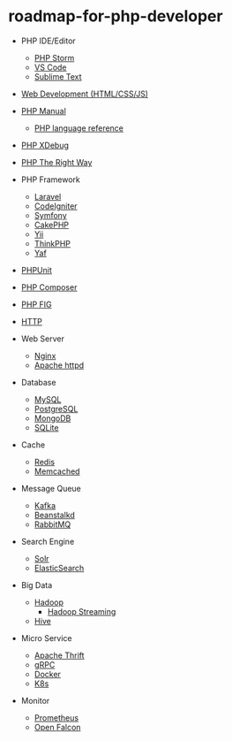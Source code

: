 # roadmap-for-php-developer

- PHP IDE/Editor

  - [PHP Storm](https://www.jetbrains.com/phpstorm/)
  - [VS Code](https://code.visualstudio.com/)
  - [Sublime Text](https://www.sublimetext.com/)

- [Web Development (HTML/CSS/JS)](https://developer.mozilla.org/zh-CN/docs/Web)

- [PHP Manual](https://www.php.net/manual/zh/)
  - [PHP language reference](https://www.php.net/manual/zh/langref.php)

- [PHP XDebug](https://xdebug.org/)

- [PHP The Right Way](https://phptherightway.com/)

- PHP Framework

  - [Laravel](https://laravel.com/)
  - [CodeIgniter](https://www.codeigniter.com/)
  - [Symfony](https://symfony.com/)
  - [CakePHP](https://cakephp.org/)
  - [Yii](https://www.yiiframework.com/)
  - [ThinkPHP](http://www.thinkphp.cn/)
  - [Yaf](https://www.php.net/manual/zh/book.yaf.php)

- [PHPUnit](https://phpunit.de/)

- [PHP Composer](https://getcomposer.org/)

- [PHP FIG](https://www.php-fig.org/)

- [HTTP](https://developer.mozilla.org/zh-CN/docs/Web/HTTP)

- Web Server

  - [Nginx](https://nginx.org/en/)
  - [Apache httpd](https://httpd.apache.org/)

- Database

  - [MySQL](https://dev.mysql.com/doc/refman/8.0/en/)
  - [PostgreSQL](https://www.postgresql.org/)
  - [MongoDB](https://docs.mongodb.com/)
  - [SQLite](https://www.sqlite.org/index.html)

- Cache

  - [Redis](https://redis.io/)
  - [Memcached](https://memcached.org/)

- Message Queue

  - [Kafka](https://kafka.apache.org/)
  - [Beanstalkd](https://beanstalkd.github.io/)
  - [RabbitMQ](https://www.rabbitmq.com/)

- Search Engine
  - [Solr](https://lucene.apache.org/solr/)
  - [ElasticSearch](https://www.elastic.co/guide/index.html)

- Big Data
  - [Hadoop](https://hadoop.apache.org/)
    - [Hadoop Streaming](https://hadoop.apache.org/docs/r1.2.1/streaming.html)
  - [Hive](https://hive.apache.org/)

- Micro Service

  - [Apache Thrift](https://thrift.apache.org/)
  - [gRPC](https://grpc.io/)
  - [Docker](https://www.docker.com/)
  - [K8s](https://kubernetes.io/)

- Monitor

  - [Prometheus](https://prometheus.io/)
  - [Open Falcon](https://open-falcon.org/)

